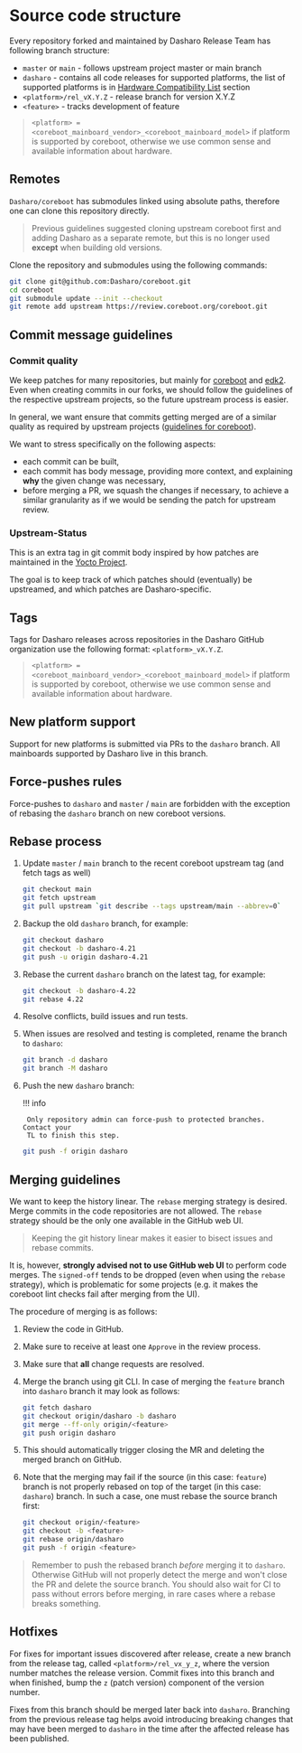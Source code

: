 # Source code structure

Every repository forked and maintained by Dasharo Release Team has following
branch structure:

* `master` or `main` - follows upstream project master or main branch
* `dasharo` - contains all code releases for supported platforms, the list of
   supported platforms is in
  [Hardware Compatibility List](../variants/overview.md)
  section
* `<platform>/rel_vX.Y.Z` - release branch for version X.Y.Z
* `<feature>` - tracks development of feature

> `<platform> = <coreboot_mainboard_vendor>_<coreboot_mainboard_model>` if
> platform is supported by coreboot, otherwise we use common sense and available
> information about hardware.

## Remotes

`Dasharo/coreboot` has submodules linked using absolute paths, therefore one
can clone this repository directly.

> Previous guidelines suggested cloning upstream coreboot first and adding
> Dasharo as a separate remote, but this is no longer used **except** when
> building old versions.

Clone the repository and submodules using the following commands:

```bash
git clone git@github.com:Dasharo/coreboot.git
cd coreboot
git submodule update --init --checkout
git remote add upstream https://review.coreboot.org/coreboot.git
```

## Commit message guidelines

### Commit quality

We keep patches for many repositories, but mainly for
[coreboot](https://github.com/Dasharo/coreboot/) and [edk2](https://github.com/Dasharo/edk2).
Even when creating commits in our forks, we should follow the guidelines
of the respective upstream projects, so the future upstream process is easier.

In general, we want ensure that commits getting merged are of a similar quality
as required by upstream projects
([guidelines for coreboot](https://doc.coreboot.org/contributing/gerrit_guidelines.html)).

We want to stress specifically on the following aspects:
* each commit can be built,
* each commit has body message, providing more context, and explaining **why**
the given change was necessary,
* before merging a PR, we squash the changes if necessary, to achieve a similar
granularity as if we would be sending the patch for upstream review.

### Upstream-Status

This is an extra tag in git commit body inspired by how patches are maintained
in the [Yocto Project](https://docs.yoctoproject.org/contributor-guide/recipe-style-guide.html#patch-upstream-status).

The goal is to keep track of which patches should (eventually) be upstreamed,
and which patches are Dasharo-specific.

## Tags

Tags for Dasharo releases across repositories in the Dasharo GitHub organization
use the following format: `<platform>_vX.Y.Z`.

> `<platform> = <coreboot_mainboard_vendor>_<coreboot_mainboard_model>` if
> platform is supported by coreboot, otherwise we use common sense and available
> information about hardware.

## New platform support

Support for new platforms is submitted via PRs to the `dasharo` branch. All
mainboards supported by Dasharo live in this branch.

## Force-pushes rules

Force-pushes to `dasharo` and `master` / `main` are forbidden with the
exception of rebasing the `dasharo` branch on new coreboot versions.

## Rebase process

1. Update `master` / `main` branch to the recent coreboot upstream tag
   (and fetch tags as well)

    ```bash
    git checkout main
    git fetch upstream
    git pull upstream `git describe --tags upstream/main --abbrev=0`
    ```

1. Backup the old `dasharo` branch, for example:

    ```bash
    git checkout dasharo
    git checkout -b dasharo-4.21
    git push -u origin dasharo-4.21
    ```

1. Rebase the current `dasharo` branch on the latest tag, for example:

    ```bash
    git checkout -b dasharo-4.22
    git rebase 4.22
    ```

1. Resolve conflicts, build issues and run tests.

1. When issues are resolved and testing is completed, rename the branch to
    `dasharo`:

    ```bash
    git branch -d dasharo
    git branch -M dasharo
    ```

1. Push the new `dasharo` branch:

    !!! info

        Only repository admin can force-push to protected branches. Contact your
        TL to finish this step.

    ```bash
    git push -f origin dasharo
    ```

## Merging guidelines

We want to keep the history linear. The `rebase` merging strategy is desired.
Merge commits in the code repositories are not allowed. The `rebase` strategy
should be the only one available in the GitHub web UI.

> Keeping the git history linear makes it easier to bisect issues and rebase
> commits.

It is, however, **strongly advised not to use GitHub web UI** to perform code
merges. The `signed-off` tends to be dropped (even when using the `rebase`
strategy), which is problematic for some projects (e.g. it makes the coreboot
lint checks fail after merging from the UI).

The procedure of merging is as follows:

1. Review the code in GitHub.
1. Make sure to receive at least one `Approve` in the review process.
1. Make sure that **all** change requests are resolved.
1. Merge the branch using git CLI. In case of merging the `feature` branch into
   `dasharo` branch it may look as follows:

    ```bash
    git fetch dasharo
    git checkout origin/dasharo -b dasharo
    git merge --ff-only origin/<feature>
    git push origin dasharo
    ```

1. This should automatically trigger closing the MR and deleting the merged
   branch on GitHub.

1. Note that the merging may fail if the source (in this case: `feature`) branch
   is not properly rebased on top of the target (in this case: `dasharo`)
   branch. In such a case, one must rebase the source branch first:

    ```bash
    git checkout origin/<feature>
    git checkout -b <feature>
    git rebase origin/dasharo
    git push -f origin <feature>
    ```

> Remember to push the rebased branch _before_ merging it to `dasharo`.
> Otherwise GitHub will not properly detect the merge and won't close the PR
> and delete the source branch. You should also wait for CI to pass without
> errors before merging, in rare cases where a rebase breaks something.

## Hotfixes

For fixes for important issues discovered after release, create a new branch
from the release tag, called `<platform>/rel_vx_y_z`, where the version number
matches the release version. Commit fixes into this branch and when finished,
bump the `z` (patch version) component of the version number.

Fixes from this branch should be merged later back into `dasharo`. Branching
from the previous release tag helps avoid introducing breaking changes that may
have been merged to `dasharo` in the time after the affected release has been
published.

